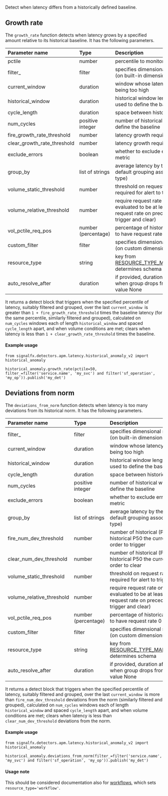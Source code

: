 Detect when latency differs from a historically defined baseline.


## Growth rate

The `growth_rate` function detects when latency grows by a specified amount relative to its historical baseline. It has the following parameters.

|Parameter name|Type|Description|Default value|
|:---|:---|:---|:---|
|pctile|number|percentile to monitor, one of 50, 90, 99|90|
|filter_|filter|specifies dimensional scope of the detector (on built-in dimensions)|None|
|current_window|duration|window whose latency is evaluated for being too high|duration('5m')|
|historical_window|duration|historical window length, whose latency is used to define the baseline|duration('1h')|
|cycle_length|duration|space between historical windows|duration('1w')|
|num_cycles|positive integer|number of historical windows used to define the baseline|4|
|fire_growth_rate_threshold|number|latency growth required to trigger|0.2|
|clear_growth_rate_threshold|number|latency growth required to clear|0.1|
|exclude_errors|boolean|whether to exclude error spans from latency metric|True|
|group_by|list of strings|average latency by these (in addition to default grouping associated with resource type)|None|
|volume_static_threshold|number|threshold on request rate (per second) required for alert to trigger|None|
|volume_relative_threshold|number|require request rate on window being evaluated to be at least this proportion of request rate on preceding window (used for trigger and clear)|None|
|vol_pctile_req_pos|number (percentage)|percentage of historical window permitted to have request rate 0|90|
|custom_filter|filter|specifies dimensional scope of the detector (on custom dimensions)|None|
|resource_type|string|key from [RESOURCE_TYPE_MAPPING_HISTOGRAMS](../../utils.flow), determines schema|'service_operation'|
|auto_resolve_after|duration|if provided, duration after which to clear when group drops from schema or has value None|None|


It returns a detect block that triggers when the specified percentile of latency, suitably filtered and grouped,
over the last `current_window `is greater than `1 + fire_growth_rate_threshold` times the baseline latency
(for the same percentile,  similarly filtered and grouped), calculated on `num_cycles` windows each of length
`historical_window` and spaced `cycle_length` apart, and when volume conditions are met;
clears when latency is less than `1 + clear_growth_rate_threshold` times the baseline.


#### Example usage
~~~~~~~~~~~~~~~~~~~~
from signalfx.detectors.apm.latency.historical_anomaly_v2 import historical_anomaly

historical_anomaly.growth_rate(pctile=50, filter_=filter('service.name', 'my_svc') and filter('sf_operation', 'my_op')).publish('my_det')
~~~~~~~~~~~~~~~~~~~~


## Deviations from norm

The `deviations_from_norm` function detects when latency is too many deviations from its historical norm. It has the following parameters.

|Parameter name|Type|Description|Default value|
|:---|:---|:---|:---|
|filter_|filter|specifies dimensional scope of the detector (on built-in dimensions)|None|
|current_window|duration|window whose latency is evaluated for being too high|duration('5m')|
|historical_window|duration|historical window length, whose latency is used to define the baseline|duration('1h')|
|cycle_length|duration|space between historical windows|duration('1w')|
|num_cycles|positive integer|number of historical windows used to define the baseline|4|
|exclude_errors|boolean|whether to exclude error spans from latency metric|True|
|group_by|list of strings|average latency by these (in addition to default grouping associated with resource type)|None|
|fire_num_dev_threshold|number|number of historical (P90 - P50)'s from the historical P50 the current P50 must be in order to trigger|3.5|
|clear_num_dev_threshold|number|number of historical (P90 - P50)'s from the historical P50 the current P50 must be in order to clear|3|
|volume_static_threshold|number|threshold on request rate (per second) required for alert to trigger|None|
|volume_relative_threshold|number|require request rate on window being evaluated to be at least this proportion of request rate on preceding window (used for trigger and clear)|None|
|vol_pctile_req_pos|number (percentage)|percentage of historical window permitted to have request rate 0|90|
|custom_filter|filter|specifies dimensional scope of the detector (on custom dimensions)|None|
|resource_type|string|key from [RESOURCE_TYPE_MAPPING_HISTOGRAMS](../../utils.flow), determines schema|'service_operation'|
|auto_resolve_after|duration|if provided, duration after which to clear when group drops from schema or has value None|None|


It returns a detect block that triggers when the specified percentile of latency, suitably filtered and grouped,
over the last `current_window `is more than `fire_num_dev_threshold` deviations from the norm
(similarly filtered and grouped), calculated on `num_cycles` windows each of length
`historical_window` and spaced `cycle_length` apart, and when volume conditions are met;
clears when latency is less than `clear_num_dev_threshold` deviations from the norm.


#### Example usage
~~~~~~~~~~~~~~~~~~~~
from signalfx.detectors.apm.latency.historical_anomaly_v2 import historical_anomaly

historical_anomaly.deviations_from_norm(filter_=filter('service.name', 'my_svc') and filter('sf_operation', 'my_op')).publish('my_det')
~~~~~~~~~~~~~~~~~~~~


#### Usage note

This should be considered documentation also for [workflows](../../workflow_latency/historical_anomaly_v2/historical_anomaly.flow), which sets `resource_type='workflow'`.
